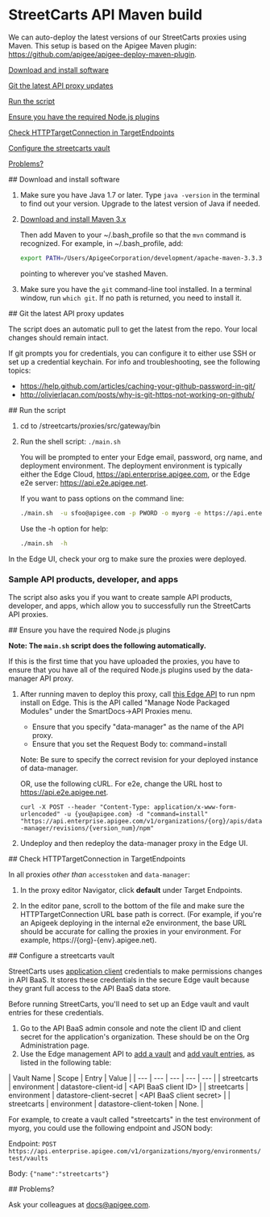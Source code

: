 # StreetCarts API Maven build

We can auto-deploy the latest versions of our StreetCarts proxies using Maven. This setup is based on the Apigee Maven plugin: https://github.com/apigee/apigee-deploy-maven-plugin.

[Download and install software](#download)

[Git the latest API proxy updates](#updates)

[Run the script](#runscript)

[Ensure you have the required Node.js plugins](#plugins)

[Check HTTPTargetConnection in TargetEndpoints](#httptargetconnection)

[Configure the streetcarts vault](#vault)

[Problems?](#problems)

<a name="download" />
## Download and install software

1. Make sure you have Java 1.7 or later. Type ```java -version``` in the terminal to find out your version. Upgrade to the latest version of Java if needed.
2. [Download and install Maven 3.x](http://maven.apache.org/download.cgi)
   
   Then add Maven to your ~/.bash_profile so that the ```mvn``` command is recognized. For example, in ~/.bash_profile, add: 
   
   ```bash
   export PATH=/Users/ApigeeCorporation/development/apache-maven-3.3.3/bin:$PATH
   ```

   pointing to wherever you've stashed Maven.

3. Make sure you have the ```git``` command-line tool installed. In a terminal window, run ```which git```. If no path is returned, you need to install it.

<a name="updates" />
## Git the latest API proxy updates

The script does an automatic pull to get the latest from the repo. Your local changes should remain intact.

If git prompts you for credentials, you can configure it to either use SSH or set up a credential keychain. For info and troubleshooting, see the following topics:

* https://help.github.com/articles/caching-your-github-password-in-git/
* http://olivierlacan.com/posts/why-is-git-https-not-working-on-github/

<a name="runscript" />
## Run the script

1. cd to /streetcarts/proxies/src/gateway/bin

2. Run the shell script: ```./main.sh```

   You will be prompted to enter your Edge email, password, org name, and deployment environment. The deployment environment is typically either the Edge Cloud, https://api.enterprise.apigee.com, or the Edge e2e server: https://api.e2e.apigee.net. 

   If you want to pass options on the command line:

   ```bash
   ./main.sh  -u sfoo@apigee.com -p PWORD -o myorg -e https://api.enterprise.apigee.com
   ```

   Use the -h option for help:

   ```bash
   ./main.sh  -h
   ```

In the Edge UI, check your org to make sure the proxies were deployed.

### Sample API products, developer, and apps

The script also asks you if you want to create sample API products, developer, and apps, which allow you to successfully run the StreetCarts API proxies. 

<a name="plugins" />
## Ensure you have the required Node.js plugins

**Note: The ```main.sh``` script does the following automatically.**

If this is the first time that you have uploaded the proxies, you have to ensure that you have all of the required Node.js plugins used by the data-manager API proxy.

1. After running maven to deploy this proxy, call [this Edge API](http://apigee.com/docs/management/apis/post/organizations/%7Borg_name%7D/apis/%7Bapi_name%7D/revisions/%7Brevision_num%7D/npm-0) to run npm install on Edge. This is the API called "Manage Node Packaged Modules" under the SmartDocs->API Proxies menu. 

   - Ensure that you specify "data-manager" as the name of the API proxy.
   - Ensure that you set the Request Body to: command=install   

   Note: Be sure to specify the correct revision for your deployed instance of data-manager.

   OR, use the following cURL. For e2e, change the URL host to https://api.e2e.apigee.net.

   `curl -X POST --header "Content-Type: application/x-www-form-urlencoded" -u {you@apigee.com} -d "command=install" "https://api.enterprise.apigee.com/v1/organizations/{org}/apis/data-manager/revisions/{version_num}/npm"`
   
2. Undeploy and then redeploy the data-manager proxy in the Edge UI. 

<a name="httptargetconnection" />
## Check HTTPTargetConnection in TargetEndpoints

In all proxies *other than* ```accesstoken``` and ```data-manager```:

1. In the proxy editor Navigator, click **default** under Target Endpoints.

2. In the editor pane, scroll to the bottom of the file and make sure the HTTPTargetConnection URL base path is correct. (For example, if you're an Apigeek deploying in the internal e2e environment, the base URL should be accurate for calling the proxies in your environment. For example, https://{org}-{env}.apigee.net). 

<a name="vault" />
## Configure a streetcarts vault

StreetCarts uses [application client](http://docs.apigee.com/app-services/content/user-authentication-types#adminauthenticationlevels) credentials to make permissions changes in API BaaS. It stores these credentials in the secure Edge vault because they grant full access to the API BaaS data store.

Before running StreetCarts, you'll need to set up an Edge vault and vault entries for these credentials.

1. Go to the API BaaS admin console and note the client ID and client secret for the application's organization. These should be on the Org Administration page.
2. Use the Edge management API to [add a vault](http://docs.apigee.com/management/apis/post/organizations/%7Borg_name%7D/environments/%7Benv_name%7D/vaults) and [add vault entries](http://docs.apigee.com/management/apis/post/organizations/%7Borg_name%7D/environments/%7Benv_name%7D/vaults/%7Bvault_name_in_env%7D/entries), as listed in the following table:

 | Vault Name | Scope | Entry | Value |
 | --- | --- | --- | --- | --- |
 | streetcarts | environment | datastore-client-id | \<API BaaS client ID> |
 | streetcarts | environment | datastore-client-secret | \<API BaaS client secret> |
 | streetcarts | environment | datastore-client-token | None. |
 
 For example, to create a vault called "streetcarts" in the test environment of myorg, you could use the following endpoint and JSON body:
 
 Endpoint: `POST https://api.enterprise.apigee.com/v1/organizations/myorg/environments/test/vaults`
 
 
 Body: `{"name":"streetcarts"}`

<a name="problems" />
## Problems?

Ask your colleagues at docs@apigee.com.


